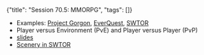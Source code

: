 {"title": "Session 70.5: MMORPG", "tags": []}
* Examples: [Project Gorgon](https://projectgorgon.com/), [EverQuest](https://www.everquest2.com/home/), [SWTOR](https://www.swtor.com/)
* Player versus Environment (PvE) and Player versus Player (PvP)
* [slides](https://www.slideshare.net/Qvi/mmorpg)
* [Scenery in SWTOR](https://www.youtube.com/watch?v=GwXAwuBZVL4)

